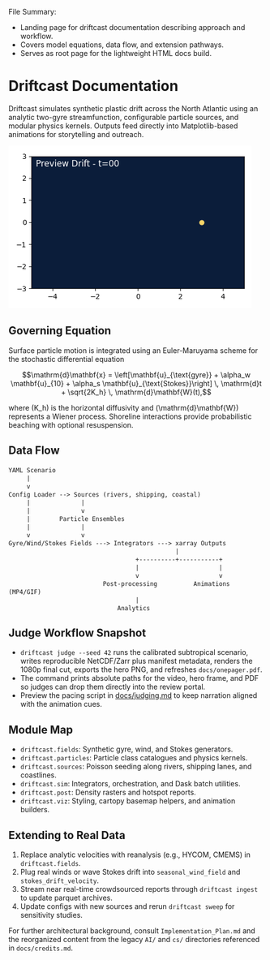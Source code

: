 File Summary:
- Landing page for driftcast documentation describing approach and workflow.
- Covers model equations, data flow, and extension pathways.
- Serves as root page for the lightweight HTML docs build.

# Driftcast Documentation

Driftcast simulates synthetic plastic drift across the North Atlantic using an analytic two-gyre streamfunction, configurable particle sources, and modular physics kernels. Outputs feed directly into Matplotlib-based animations for storytelling and outreach.

![Preview Drift](assets/preview.gif)

## Governing Equation

Surface particle motion is integrated using an Euler-Maruyama scheme for the stochastic differential equation

```math
\mathrm{d}\mathbf{x} =
\left[\mathbf{u}_{\text{gyre}} +
\alpha_w \mathbf{u}_{10} +
\alpha_s \mathbf{u}_{\text{Stokes}}\right] \, \mathrm{d}t +
\sqrt{2K_h} \, \mathrm{d}\mathbf{W}(t),
```

where \(K_h\) is the horizontal diffusivity and \(\mathrm{d}\mathbf{W}\) represents a Wiener process. Shoreline interactions provide probabilistic beaching with optional resuspension.

## Data Flow

```
YAML Scenario
     |
     v
Config Loader --> Sources (rivers, shipping, coastal)
     |              |
     |              v
     |        Particle Ensembles
     |              |
     v              v
Gyre/Wind/Stokes Fields ---> Integrators ---> xarray Outputs
                                              |
                                   +----------+-----------+
                                   |                      |
                                   v                      v
                          Post-processing          Animations (MP4/GIF)
                                   |
                              Analytics
```

## Judge Workflow Snapshot

- `driftcast judge --seed 42` runs the calibrated subtropical scenario, writes reproducible NetCDF/Zarr plus manifest metadata, renders the 1080p final cut, exports the hero PNG, and refreshes `docs/onepager.pdf`.
- The command prints absolute paths for the video, hero frame, and PDF so judges can drop them directly into the review portal.
- Preview the pacing script in [docs/judging.md](judging.md) to keep narration aligned with the animation cues.

## Module Map

- `driftcast.fields`: Synthetic gyre, wind, and Stokes generators.
- `driftcast.particles`: Particle class catalogues and physics kernels.
- `driftcast.sources`: Poisson seeding along rivers, shipping lanes, and coastlines.
- `driftcast.sim`: Integrators, orchestration, and Dask batch utilities.
- `driftcast.post`: Density rasters and hotspot reports.
- `driftcast.viz`: Styling, cartopy basemap helpers, and animation builders.

## Extending to Real Data

1. Replace analytic velocities with reanalysis (e.g., HYCOM, CMEMS) in `driftcast.fields`.
2. Plug real winds or wave Stokes drift into `seasonal_wind_field` and `stokes_drift_velocity`.
3. Stream near real-time crowdsourced reports through `driftcast ingest` to update parquet archives.
4. Update configs with new sources and rerun `driftcast sweep` for sensitivity studies.

For further architectural background, consult `Implementation_Plan.md` and the reorganized content from the legacy `AI/` and `cs/` directories referenced in `docs/credits.md`.
